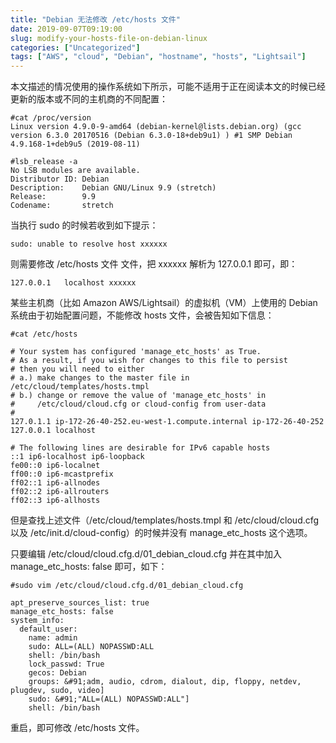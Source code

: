 ```yaml
---
title: "Debian 无法修改 /etc/hosts 文件"
date: 2019-09-07T09:19:00
slug: modify-your-hosts-file-on-debian-linux
categories: ["Uncategorized"]
tags: ["AWS", "cloud", "Debian", "hostname", "hosts", "Lightsail"]
---
```


本文描述的情况使用的操作系统如下所示，可能不适用于正在阅读本文的时候已经更新的版本或不同的主机商的不同配置：

```
#cat /proc/version 
Linux version 4.9.0-9-amd64 (debian-kernel@lists.debian.org) (gcc version 6.3.0 20170516 (Debian 6.3.0-18+deb9u1) ) #1 SMP Debian 4.9.168-1+deb9u5 (2019-08-11)

#lsb_release -a
No LSB modules are available.
Distributor ID: Debian
Description:    Debian GNU/Linux 9.9 (stretch)
Release:        9.9
Codename:       stretch
```

当执行 sudo 的时候若收到如下提示：

```
sudo: unable to resolve host xxxxxx
```

则需要修改 /etc/hosts 文件 文件，把 xxxxxx 解析为 127.0.0.1 即可，即：

```
127.0.0.1   localhost xxxxxx
```

某些主机商（比如 Amazon AWS/Lightsail）的虚拟机（VM）上使用的 Debian 系统由于初始配置问题，不能修改 hosts 文件，会被告知如下信息：

```
#cat /etc/hosts

# Your system has configured 'manage_etc_hosts' as True.
# As a result, if you wish for changes to this file to persist
# then you will need to either
# a.) make changes to the master file in /etc/cloud/templates/hosts.tmpl
# b.) change or remove the value of 'manage_etc_hosts' in
#     /etc/cloud/cloud.cfg or cloud-config from user-data
#
127.0.1.1 ip-172-26-40-252.eu-west-1.compute.internal ip-172-26-40-252
127.0.0.1 localhost

# The following lines are desirable for IPv6 capable hosts
::1 ip6-localhost ip6-loopback
fe00::0 ip6-localnet
ff00::0 ip6-mcastprefix
ff02::1 ip6-allnodes
ff02::2 ip6-allrouters
ff02::3 ip6-allhosts
```

但是查找上述文件（/etc/cloud/templates/hosts.tmpl 和 /etc/cloud/cloud.cfg 以及 /etc/init.d/cloud-config）的时候并没有 manage_etc_hosts 这个选项。

只要编辑 /etc/cloud/cloud.cfg.d/01_debian_cloud.cfg 并在其中加入 manage_etc_hosts: false 即可，如下：

```
#sudo vim /etc/cloud/cloud.cfg.d/01_debian_cloud.cfg 

apt_preserve_sources_list: true
manage_etc_hosts: false
system_info:
  default_user:
    name: admin
    sudo: ALL=(ALL) NOPASSWD:ALL
    shell: /bin/bash
    lock_passwd: True
    gecos: Debian
    groups: &#91;adm, audio, cdrom, dialout, dip, floppy, netdev, plugdev, sudo, video]
    sudo: &#91;"ALL=(ALL) NOPASSWD:ALL"]
    shell: /bin/bash
```

重启，即可修改 /etc/hosts 文件。